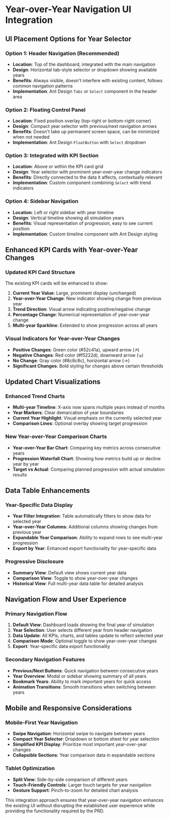 # Year-over-Year Navigation UI Integration

## UI Placement Options for Year Selector

### Option 1: Header Navigation (Recommended)
- **Location**: Top of the dashboard, integrated with the main navigation
- **Design**: Horizontal tab-style selector or dropdown showing available years
- **Benefits**: Always visible, doesn't interfere with existing content, follows common navigation patterns
- **Implementation**: Ant Design `Tabs` or `Select` component in the header area

### Option 2: Floating Control Panel
- **Location**: Fixed position overlay (top-right or bottom-right corner)
- **Design**: Compact year selector with previous/next navigation arrows
- **Benefits**: Doesn't take up permanent screen space, can be minimized when not needed
- **Implementation**: Ant Design `FloatButton` with `Select` dropdown

### Option 3: Integrated with KPI Section
- **Location**: Above or within the KPI card grid
- **Design**: Year selector with prominent year-over-year change indicators
- **Benefits**: Directly connected to the data it affects, contextually relevant
- **Implementation**: Custom component combining `Select` with trend indicators

### Option 4: Sidebar Navigation
- **Location**: Left or right sidebar with year timeline
- **Design**: Vertical timeline showing all simulation years
- **Benefits**: Visual representation of progression, easy to see current position
- **Implementation**: Custom timeline component with Ant Design styling

## Enhanced KPI Cards with Year-over-Year Changes

### Updated KPI Card Structure
The existing KPI cards will be enhanced to show:
1. **Current Year Value**: Large, prominent display (unchanged)
2. **Year-over-Year Change**: New indicator showing change from previous year
3. **Trend Direction**: Visual arrow indicating positive/negative change
4. **Percentage Change**: Numerical representation of year-over-year change
5. **Multi-year Sparkline**: Extended to show progression across all years

### Visual Indicators for Year-over-Year Changes
- **Positive Changes**: Green color (#52c41a), upward arrow (↗)
- **Negative Changes**: Red color (#f5222d), downward arrow (↘)
- **No Change**: Gray color (#8c8c8c), horizontal arrow (→)
- **Significant Changes**: Bold styling for changes above certain thresholds

## Updated Chart Visualizations

### Enhanced Trend Charts
- **Multi-year Timeline**: X-axis now spans multiple years instead of months
- **Year Markers**: Clear demarcation of year boundaries
- **Current Year Highlight**: Visual emphasis on the currently selected year
- **Comparison Lines**: Optional overlay showing target progression

### New Year-over-Year Comparison Charts
- **Year-over-Year Bar Chart**: Comparing key metrics across consecutive years
- **Progression Waterfall Chart**: Showing how metrics build up or decline year by year
- **Target vs Actual**: Comparing planned progression with actual simulation results

## Data Table Enhancements

### Year-Specific Data Display
- **Year Filter Integration**: Table automatically filters to show data for selected year
- **Year-over-Year Columns**: Additional columns showing changes from previous year
- **Expandable Year Comparison**: Ability to expand rows to see multi-year progression
- **Export by Year**: Enhanced export functionality for year-specific data

### Progressive Disclosure
- **Summary View**: Default view shows current year data
- **Comparison View**: Toggle to show year-over-year changes
- **Historical View**: Full multi-year data table for detailed analysis

## Navigation Flow and User Experience

### Primary Navigation Flow
1. **Default View**: Dashboard loads showing the final year of simulation
2. **Year Selection**: User selects different year from header navigation
3. **Data Update**: All KPIs, charts, and tables update to reflect selected year
4. **Comparison Mode**: Optional toggle to show year-over-year changes
5. **Export**: Year-specific data export functionality

### Secondary Navigation Features
- **Previous/Next Buttons**: Quick navigation between consecutive years
- **Year Overview**: Modal or sidebar showing summary of all years
- **Bookmark Years**: Ability to mark important years for quick access
- **Animation Transitions**: Smooth transitions when switching between years

## Mobile and Responsive Considerations

### Mobile-First Year Navigation
- **Swipe Navigation**: Horizontal swipe to navigate between years
- **Compact Year Selector**: Dropdown or bottom sheet for year selection
- **Simplified KPI Display**: Prioritize most important year-over-year changes
- **Collapsible Sections**: Year comparison data in expandable sections

### Tablet Optimization
- **Split View**: Side-by-side comparison of different years
- **Touch-Friendly Controls**: Larger touch targets for year navigation
- **Gesture Support**: Pinch-to-zoom for detailed chart analysis

This integration approach ensures that year-over-year navigation enhances the existing UI without disrupting the established user experience while providing the functionality required by the PRD.

